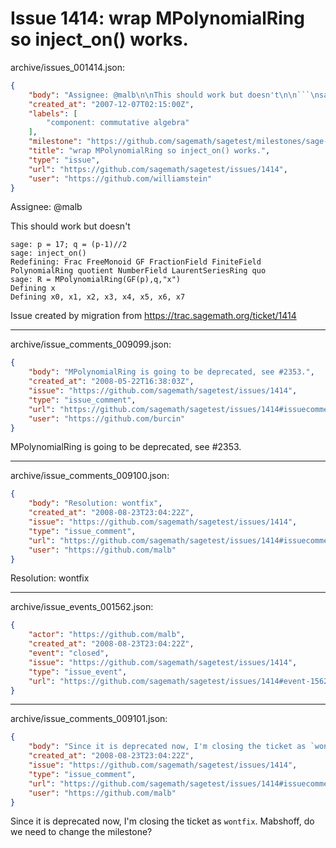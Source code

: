 # Issue 1414: wrap MPolynomialRing so inject_on() works.

archive/issues_001414.json:
```json
{
    "body": "Assignee: @malb\n\nThis should work but doesn't\n\n```\nsage: p = 17; q = (p-1)//2\nsage: inject_on()\nRedefining: Frac FreeMonoid GF FractionField FiniteField PolynomialRing quotient NumberField LaurentSeriesRing quo \nsage: R = MPolynomialRing(GF(p),q,\"x\")\nDefining x\nDefining x0, x1, x2, x3, x4, x5, x6, x7\n```\n\n\n\nIssue created by migration from https://trac.sagemath.org/ticket/1414\n\n",
    "created_at": "2007-12-07T02:15:00Z",
    "labels": [
        "component: commutative algebra"
    ],
    "milestone": "https://github.com/sagemath/sagetest/milestones/sage-3.1.2",
    "title": "wrap MPolynomialRing so inject_on() works.",
    "type": "issue",
    "url": "https://github.com/sagemath/sagetest/issues/1414",
    "user": "https://github.com/williamstein"
}
```
Assignee: @malb

This should work but doesn't

```
sage: p = 17; q = (p-1)//2
sage: inject_on()
Redefining: Frac FreeMonoid GF FractionField FiniteField PolynomialRing quotient NumberField LaurentSeriesRing quo 
sage: R = MPolynomialRing(GF(p),q,"x")
Defining x
Defining x0, x1, x2, x3, x4, x5, x6, x7
```



Issue created by migration from https://trac.sagemath.org/ticket/1414





---

archive/issue_comments_009099.json:
```json
{
    "body": "MPolynomialRing is going to be deprecated, see #2353.",
    "created_at": "2008-05-22T16:38:03Z",
    "issue": "https://github.com/sagemath/sagetest/issues/1414",
    "type": "issue_comment",
    "url": "https://github.com/sagemath/sagetest/issues/1414#issuecomment-9099",
    "user": "https://github.com/burcin"
}
```

MPolynomialRing is going to be deprecated, see #2353.



---

archive/issue_comments_009100.json:
```json
{
    "body": "Resolution: wontfix",
    "created_at": "2008-08-23T23:04:22Z",
    "issue": "https://github.com/sagemath/sagetest/issues/1414",
    "type": "issue_comment",
    "url": "https://github.com/sagemath/sagetest/issues/1414#issuecomment-9100",
    "user": "https://github.com/malb"
}
```

Resolution: wontfix



---

archive/issue_events_001562.json:
```json
{
    "actor": "https://github.com/malb",
    "created_at": "2008-08-23T23:04:22Z",
    "event": "closed",
    "issue": "https://github.com/sagemath/sagetest/issues/1414",
    "type": "issue_event",
    "url": "https://github.com/sagemath/sagetest/issues/1414#event-1562"
}
```



---

archive/issue_comments_009101.json:
```json
{
    "body": "Since it is deprecated now, I'm closing the ticket as `wontfix`. Mabshoff, do we need to change the milestone?",
    "created_at": "2008-08-23T23:04:22Z",
    "issue": "https://github.com/sagemath/sagetest/issues/1414",
    "type": "issue_comment",
    "url": "https://github.com/sagemath/sagetest/issues/1414#issuecomment-9101",
    "user": "https://github.com/malb"
}
```

Since it is deprecated now, I'm closing the ticket as `wontfix`. Mabshoff, do we need to change the milestone?
